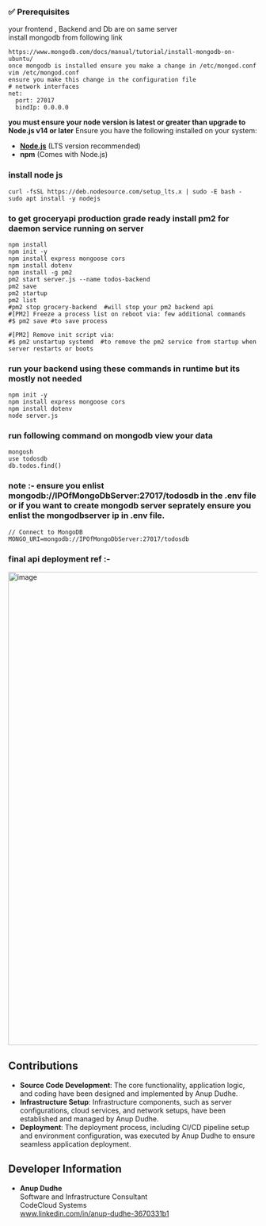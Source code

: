 ### ✅ Prerequisites
your frontend , Backend and Db are on same server  
install mongodb from following link
```
https://www.mongodb.com/docs/manual/tutorial/install-mongodb-on-ubuntu/
once mongodb is installed ensure you make a change in /etc/mongod.conf
vim /etc/mongod.conf
ensure you make this change in the configuration file
# network interfaces
net:
  port: 27017
  bindIp: 0.0.0.0

```
**you must ensure your node version is latest or greater than **upgrade to Node.js v14 or later****
Ensure you have the following installed on your system: 
- **[Node.js](https://nodejs.org/)** (LTS version recommended)  
- **npm** (Comes with Node.js)  
### install node js 
```
curl -fsSL https://deb.nodesource.com/setup_lts.x | sudo -E bash -
sudo apt install -y nodejs
```
### to get groceryapi production grade ready install pm2 for daemon service running on server 
```
npm install
npm init -y
npm install express mongoose cors
npm install dotenv
npm install -g pm2
pm2 start server.js --name todos-backend
pm2 save
pm2 startup
pm2 list
#pm2 stop grocery-backend  #will stop your pm2 backend api 
#[PM2] Freeze a process list on reboot via: few additional commands  
#$ pm2 save #to save process

#[PM2] Remove init script via:
#$ pm2 unstartup systemd  #to remove the pm2 service from startup when server restarts or boots
```
### run your backend using these commands in runtime but its mostly not needed
```
npm init -y
npm install express mongoose cors
npm install dotenv
node server.js
```
###

### run following command on mongodb view your data
```
mongosh
use todosdb
db.todos.find()
```

### note :- ensure you enlist mongodb://IPOfMongoDbServer:27017/todosdb in the .env file or if you want to create mongodb server seprately ensure you enlist the mongodbserver ip in .env file.
```
// Connect to MongoDB
MONGO_URI=mongodb://IPOfMongoDbServer:27017/todosdb
```

### final api deployment ref :-
<img width="955" alt="image" src="https://github.com/user-attachments/assets/5898aa80-18f3-4a14-b0ef-8d5b95ecc565" />

## Contributions

- **Source Code Development**: The core functionality, application logic, and coding have been designed and implemented by Anup Dudhe.
- **Infrastructure Setup**: Infrastructure components, such as server configurations, cloud services, and network setups, have been established and managed by Anup Dudhe.
- **Deployment**: The deployment process, including CI/CD pipeline setup and environment configuration, was executed by Anup Dudhe to ensure seamless application deployment.

## Developer Information

- **Anup Dudhe**  
  Software and Infrastructure Consultant  
  CodeCloud Systems  
  www.linkedin.com/in/anup-dudhe-3670331b1

